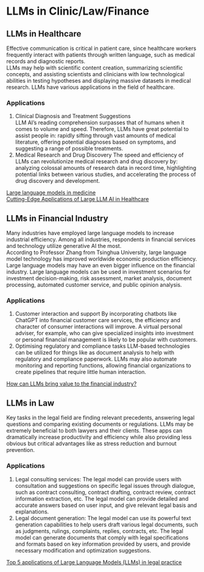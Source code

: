 # LLMs in Clinic/Law/Finance
## LLMs in Healthcare
Effective communication is critical in patient care, since healthcare workers frequently interact with patients through written language, such as medical records and diagnostic reports.  
LLMs may help with scientific content creation, summarizing scientific concepts, and assisting scientists and clinicians with low technological abilities in testing hypotheses and displaying massive datasets in medical research. LLMs have various applications in the field of healthcare.  
### Applications
1. Clinical Diagnosis and Treatment Suggestions  
LLM AI’s reading comprehension surpasses that of humans when it comes to volume and speed. Therefore, LLMs have great potential to assist people in: rapidly sifting through vast amounts of medical literature, offering potential diagnoses based on symptoms, and suggesting a range of possible treatments.
2. Medical Research and Drug Discovery
The speed and efficiency of LLMs can revolutionize medical research and drug discovery by: analyzing colossal amounts of research data in record time, highlighting potential links between various studies, and accelerating the process of drug discovery and development.

[Large language models in medicine](https://www.news-medical.net/news/20231012/Large-language-models-in-medicine-Current-limitations-and-future-scope.aspx)  
[Cutting-Edge Applications of Large LLM AI in Healthcare](https://www.hellotars.com/blog/cutting-edge-applications-of-large-llm-ai-in-healthcare/)

## LLMs in Financial Industry
Many industries have employed large language models to increase industrial efficiency. Among all industries, respondents in financial services and technology utilize generative AI the most.  
According to Professor Zhang from Tsinghua University, large language model technology has improved worldwide economic production efficiency. Large language models may have an even bigger influence on the financial industry. Large language models can be used in investment scenarios for investment decision-making, risk assessment, market analysis, document processing, automated customer service, and public opinion analysis.
### Applications
1. Customer interaction and support
By incorporating chatbots like ChatGPT into financial customer care services, the efficiency and character of consumer interactions will improve. A virtual personal adviser, for example, who can give specialized insights into investment or personal financial management is likely to be popular with customers.
2. Optimising regulatory and compliance tasks
LLM-based technologies can be utilized for things like as document analysis to help with regulatory and compliance paperwork. LLMs may also automate monitoring and reporting functions, allowing financial organizations to create pipelines that require little human interaction.

[How can LLMs bring value to the financial industry?](https://www.turintech.ai/llms-financial-industry/)

## LLMs in Law
Key tasks in the legal field are finding relevant precedents, answering legal questions and comparing existing documents or regulations. LLMs may be extremely beneficial to both lawyers and their clients. These apps can dramatically increase productivity and efficiency while also providing less obvious but critical advantages like as stress reduction and burnout prevention. 

### Applications
1. Legal consulting services: The legal model can provide users with consultation and suggestions on specific legal issues through dialogue, such as contract consulting, contract drafting, contract review, contract information extraction, etc. The legal model can provide detailed and accurate answers based on user input, and give relevant legal basis and explanations.
2. Legal document generation: The legal model can use its powerful text generation capabilities to help users draft various legal documents, such as judgments, rulings, complaints, replies, contracts, etc. The legal model can generate documents that comply with legal specifications and formats based on key information provided by users, and provide necessary modification and optimization suggestions.

[Top 5 applications of Large Language Models (LLMs) in legal practice](https://medium.com/jurdep/top-5-applications-of-large-language-models-llms-in-legal-practice-d29cde9c38ef)  




